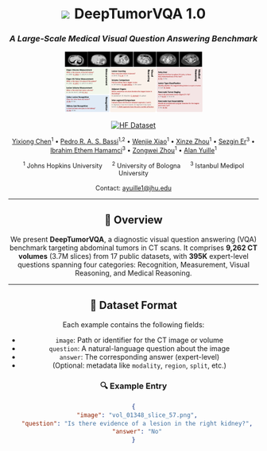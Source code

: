 <div align="center">

<h1><img src="docs/resources/icons/scan.ico" width="4%" style="margin-right: 10px"/>DeepTumorVQA 1.0</h1>
<h3><i>A Large-Scale Medical Visual Question Answering Benchmark</i></h3>

<img src="images/task_demonstration.png" width="55%" alt="Dataset teaser"/>

<p>
<a href="https://huggingface.co/datasets/tumor-vqa/DeepTumorVQA_1.0" target="_blank">
    <img alt="HF Dataset" src="https://img.shields.io/badge/Dataset-HuggingFace-yellow?logo=huggingface" height="20" />
</a>
</p>

<div style="font-size: 0.9em; text-align: center;">

<a href="#" target="_blank">Yixiong Chen</a><sup>1</sup> •
<a href="#" target="_blank">Pedro R. A. S. Bassi</a><sup>1,2</sup> •
<a href="#" target="_blank">Wenjie Xiao</a><sup>1</sup> •
<a href="#" target="_blank">Xinze Zhou</a><sup>1</sup> •
<a href="#" target="_blank">Sezgin Er</a><sup>3</sup> •
<a href="#" target="_blank">Ibrahim Ethem Hamamci</a><sup>3</sup> •
<a href="#" target="_blank">Zongwei Zhou</a><sup>1</sup> •
<a href="#" target="_blank">Alan Yuille</a><sup>1</sup>

</div>

<div style="font-size: 0.9em; text-align: center;">

<sup>1</sup> Johns Hopkins University &emsp;
<sup>2</sup> University of Bologna &emsp;
<sup>3</sup> Istanbul Medipol University  
<br/>
Contact: <a href="mailto:ayuille1@jhu.edu">ayuille1@jhu.edu</a>

</div>


---

## 🧠 Overview
We present **DeepTumorVQA**, a diagnostic visual question answering (VQA) benchmark targeting abdominal tumors in CT scans. It comprises **9,262 CT volumes** (3.7M slices) from 17 public datasets, with **395K** expert-level questions spanning four categories: Recognition, Measurement, Visual Reasoning, and Medical Reasoning.

---

## 📁 Dataset Format

Each example contains the following fields:

- `image`: Path or identifier for the CT image or volume
- `question`: A natural-language question about the image
- `answer`: The corresponding answer (expert-level)
- (Optional: metadata like `modality`, `region`, `split`, etc.)

### 🔍 Example Entry

```json
{
  "image": "vol_01348_slice_57.png",
  "question": "Is there evidence of a lesion in the right kidney?",
  "answer": "No"
}

 
